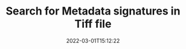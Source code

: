 ---
############################# Static ############################
layout: "auto-gen-signature"
date: 2022-03-01T15:12:22
draft: false
operation: Search
signaturetype: Metadata
fileformat: Tiff
productName: Java
lang: en
productCode: java
otherformats: pdf doc docx docm dot dotm dotx odt ott rtf xls xlsx xlsm xlsb csv ods ots xltx xltm ppt pptx pps ppsx odp otp potx potm pptm ppsm png jpg bmp gif tiff svg webp wmf
breadcrumb: Search Metadata signatures at Tiff with Java

############################# Head ############################
head_title: "Search for Metadata signatures in Tiff file in Java"
head_description: "Use Java for searching for Metadata signatures in Tiff files using a few lines of code."

############################# Header ############################
title: "Search for Metadata signatures in Tiff file"
description: "Java native API allows to search for Metadata signatures in already signed Tiff files. Perform advanced e-signature search within your Tiff documents using a few lines of code."
bg_image: "https://cms.admin.containerize.com/templates/aspose/App_Themes/V3/images/bg/header1.png"
bg_overlay: false
button:
    enable: true

############################# SubMenu ############################
submenu:
    enable: true

    left:
        img_alt: "GroupDocs.Signature for Java"
        image: "https://cms.admin.containerize.com/templates/groupdocs/images/product-logos/90x90-noborder/groupdocsature-java.png"
        product: "GroupDocs.Signature"
        platform: "Java"



############################# About ############################
about:
    enable: true
    title: "About GroupDocs.Signature for Java API"
    content: |
        [GroupDocs.Signature for Java](https://products.groupdocs.com/signature/java/) provides Java API for processing documents using various signature types such as texts, images, digital certificates, barcodes, QR-codes, stamps or metadata. Users can add, delete, update, verify or search electronic signatures within PDFs, MS Word documents, MS Excel workbooks, MS PowerPoint presentations, Adobe Photoshop files and various image formats, with additional support for customizing signatures properties as needed.
    

############################# Steps ############################
steps:
    enable: true
    title_left: "How to search for Metadata signatures in Tiff"
    content_left: |
        [GroupDocs.Signature for Java](https://products.groupdocs.com/signature/java/) makes it easier for Java developers to search for Metadata signatures in Tiff files from their applications by implementing a few easy steps.
        
        * Create a new instance of Signature class and pass source document path as a constructor parameter.
        * Instantiate the SearchOptions object according to your requirements and specify searching options.
        * Call Search method of Signature class instance and pass SearchOptions to it.
        * Process searching results accordingly to your demands.

    title_right: "System Requirements"
    content_right: |
        GroupDocs.Signature for Java are supported on all major platforms and operating systems. Before executing the code below, please make sure that you have the following prerequisites installed on your system.

        * Operating systems: Microsoft Windows, Linux, MacOS
        * Development environments: NetBeans, Intellij IDEA, Eclipse, etc.
        * Java runtime: J2SE 6.0 and above
        * Download the latest version of GroupDocs.Signature for Java from [Maven](https://repository.groupdocs.com/webapp/#/artifacts/browse/tree/General/repo/com/groupdocs/groupdocs-signature)
         
    code: |
        ```java    
        
        // Set up input Tiff file
        String filePath = "input.tiff";

        // Instantiate Signature for input file
        Signature signature = new Signature(filePath);

        // search for Metadata signatures in Tiff document
        List<ImageMetadataSignature> signatures = signature.search(ImageMetadataSignature.class, SignatureType.Metadata);

        // process signatures which were found 
        signatures.forEach(item -> System.out.println(item.toString()));


        ```

############################# Demos ############################
demos:
    enable: true
    title: "Search for Metadata electronic signatures Live Demo"
    content: |
       Search the document for various electronic signatures to Tiff files right now by visiting the [GroupDocs.Signature App](https://products.groupdocs.app/signature/family) website.

        
############################# More Formats ############################
more_formats:
    enable: true
    title: "Search for other Metadata signatures using Java"
    content: |
        "Electronic signatures search in various documents. Find signatures from the one of popular file formats as shown below."
    format: 
           
       
back_to_top:
    enable: true
---